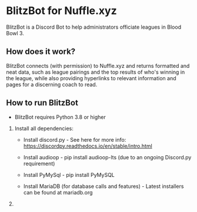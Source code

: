 # BlitzBot for Nuffle.xyz

BlitzBot is a Discord Bot to help administrators officiate leagues in Blood Bowl 3.

## How does it work?

BlitzBot connects (with permission) to Nuffle.xyz and returns formatted and neat data,
such as league pairings and the top results of who's winning in the league, while also
providing hyperlinks to relevant information and pages for a discerning coach to read.

## How to run BlitzBot

- BlitzBot requires Python 3.8 or higher

1. Install all dependencies:

	- Install discord.py - See here for more info: https://discordpy.readthedocs.io/en/stable/intro.html
	
	- Install audioop - pip install audioop-lts (due to an ongoing Discord.py requirement)
	
	- Install PyMySql - pip install PyMySQL
	
	- Install MariaDB (for database calls and features) - Latest installers can be found at mariadb.org
	
2. 